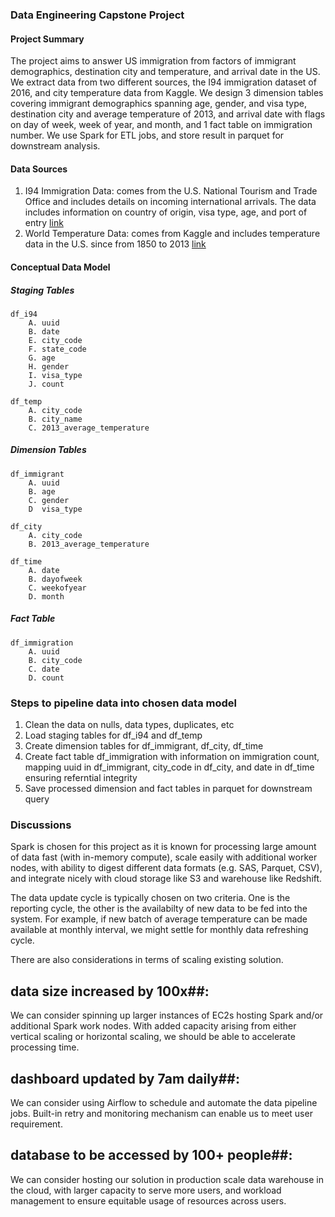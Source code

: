 ### Data Engineering Capstone Project

#### Project Summary
The project aims to answer US immigration from factors of immigrant demographics, destination city and temperature, and arrival date in the US. We extract data from two different sources, the I94 immigration dataset of 2016, and city temperature data from Kaggle. We design 3 dimension tables covering immigrant demographics spanning age, gender, and visa type, destination city and average temperature of 2013, and arrival date with flags on day of week, week of year, and month, and 1 fact table on immigration number. We use Spark for ETL jobs, and store result in parquet for downstream analysis.

#### Data Sources 
1. I94 Immigration Data: comes from the U.S. National Tourism and Trade Office and includes details on incoming international arrivals. The data includes information on country of origin, visa type, age, and port of entry [link](https://travel.trade.gov/research/reports/i94/historical/2016.html)
2. World Temperature Data: comes from Kaggle and includes temperature data in the U.S. since from 1850 to 2013 [link](https://www.kaggle.com/berkeleyearth/climate-change-earth-surface-temperature-data)

#### Conceptual Data Model

##### Staging Tables

    df_i94
        A. uuid
        B. date
        E. city_code
        F. state_code
        G. age
        H. gender
        I. visa_type
        J. count
        
    df_temp
        A. city_code
        B. city_name
        C. 2013_average_temperature

##### Dimension Tables

    df_immigrant
        A. uuid
        B. age
        C. gender
        D  visa_type
   
    df_city
        A. city_code
        B. 2013_average_temperature
        
    df_time
        A. date
        B. dayofweek
        C. weekofyear
        D. month
        
##### Fact Table

    df_immigration
        A. uuid
        B. city_code
        C. date
        D. count


### Steps to pipeline data into chosen data model

1. Clean the data on nulls, data types, duplicates, etc
2. Load staging tables for df_i94 and df_temp
3. Create dimension tables for df_immigrant, df_city, df_time
4. Create fact table df_immigration with information on immigration count, mapping uuid in df_immigrant, city_code in df_city, and date in df_time ensuring referntial integrity
5. Save processed dimension and fact tables in parquet for downstream query


### Discussions
Spark is chosen for this project as it is known for processing large amount of data fast (with in-memory compute), scale easily with additional worker nodes, with ability to digest different data formats (e.g. SAS, Parquet, CSV), and integrate nicely with cloud storage like S3 and warehouse like Redshift.

The data update cycle is typically chosen on two criteria. One is the reporting cycle, the other is the availabilty of new data to be fed into the system. For example, if new batch of average temperature can be made available at monthly interval, we might settle for monthly data refreshing cycle.

There are also considerations in terms of scaling existing solution.

## data size increased by 100x##:<br>
We can consider spinning up larger instances of EC2s hosting Spark and/or additional Spark work nodes. With added capacity arising from either vertical scaling or horizontal scaling, we should be able to accelerate processing time.

## dashboard updated by 7am daily##:<br>
We can consider using Airflow to schedule and automate the data pipeline jobs. Built-in retry and monitoring mechanism can enable us to meet user requirement.

## database to be accessed by 100+ people##:<br>
We can consider hosting our solution in production scale data warehouse in the cloud, with larger capacity to serve more users, and workload management to ensure equitable usage of resources across users.
